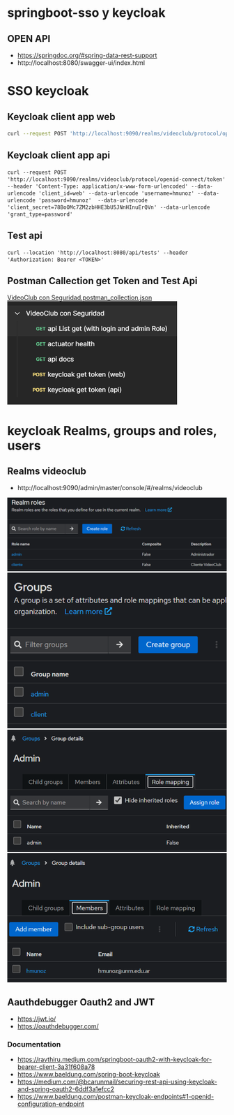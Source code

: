 # springboot-sso y keycloak

## OPEN API
- https://springdoc.org/#spring-data-rest-support
- http://localhost:8080/swagger-ui/index.html


# SSO keycloak

## Keycloak client app web
```bash
curl --request POST 'http://localhost:9090/realms/videoclub/protocol/openid-connect/token' --header 'Content-Type: application/x-www-form-urlencoded' --data-urlencode 'client_id=web' --data-urlencode 'username=hmunoz' --data-urlencode 'password=hmunoz' --data-urlencode 'grant_type=password'
```
## Keycloak client app api
```shell
curl --request POST 'http://localhost:9090/realms/videoclub/protocol/openid-connect/token' --header 'Content-Type: application/x-www-form-urlencoded' --data-urlencode 'client_id=web' --data-urlencode 'username=hmunoz' --data-urlencode 'password=hmunoz'  --data-urlencode 'client_secret=78BoOMc7ZM2zbHHE3bU5JNnHInuErQVn' --data-urlencode 'grant_type=password'
```
## Test api
```shell
curl --location 'http://localhost:8080/api/tests' --header 'Authorization: Bearer <TOKEN>'
```

## Postman Callection get Token and Test Api 
[VideoClub con Seguridad.postman_collection.json](postman%2FVideoClub%20con%20Seguridad.postman_collection.json)
![img_4.png](docs/img_4.png)

# keycloak Realms, groups and roles, users
## Realms videoclub
- http://localhost:9090/admin/master/console/#/realms/videoclub

![Role](docs/img.png)
![Add Role user Test](docs/img_1.png)
![Add Role user Test](docs/img_2.png)
![Add Role user Test](docs/img_3.png)

## Aauthdebugger Oauth2 and JWT
- https://jwt.io/
- https://oauthdebugger.com/

### Documentation
- https://ravthiru.medium.com/springboot-oauth2-with-keycloak-for-bearer-client-3a31f608a78
- https://www.baeldung.com/spring-boot-keycloak
- https://medium.com/@bcarunmail/securing-rest-api-using-keycloak-and-spring-oauth2-6ddf3a1efcc2
- https://www.baeldung.com/postman-keycloak-endpoints#1-openid-configuration-endpoint

